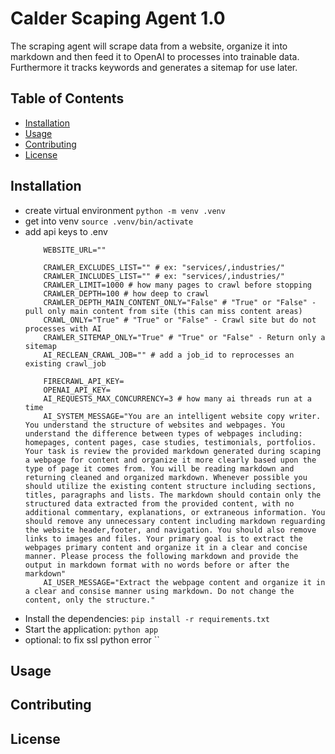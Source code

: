 # Calder Scaping Agent 1.0

The scraping agent will scrape data from a website, organize it into markdown and then feed it to OpenAI to processes into trainable data. Furthermore it tracks keywords and generates a sitemap for use later.

## Table of Contents

- [Installation](#installation)
- [Usage](#usage)
- [Contributing](#contributing)
- [License](#license)

## Installation

- create virtual environment `python -m venv .venv`
- get into venv `source .venv/bin/activate`
- add api keys to .env
    ```
        WEBSITE_URL=""

        CRAWLER_EXCLUDES_LIST="" # ex: "services/,industries/"
        CRAWLER_INCLUDES_LIST="" # ex: "services/,industries/"
        CRAWLER_LIMIT=1000 # how many pages to crawl before stopping
        CRAWLER_DEPTH=100 # how deep to crawl
        CRAWLER_DEPTH_MAIN_CONTENT_ONLY="False" # "True" or "False" - pull only main content from site (this can miss content areas)
        CRAWL_ONLY="True" # "True" or "False" - Crawl site but do not processes with AI
        CRAWLER_SITEMAP_ONLY="True" # "True" or "False" - Return only a sitemap
        AI_RECLEAN_CRAWL_JOB="" # add a job_id to reprocesses an existing crawl_job

        FIRECRAWL_API_KEY=
        OPENAI_API_KEY=
        AI_REQUESTS_MAX_CONCURRENCY=3 # how many ai threads run at a time
        AI_SYSTEM_MESSAGE="You are an intelligent website copy writer. You understand the structure of websites and webpages. You understand the difference between types of webpages including: homepages, content pages, case studies, testimonials, portfolios. Your task is review the provided markdown generated during scaping a webpage for content and organize it more clearly based upon the type of page it comes from. You will be reading markdown and returning cleaned and organized markdown. Whenever possible you should utilize the existing content structure including sections, titles, paragraphs and lists. The markdown should contain only the structured data extracted from the provided content, with no additional commentary, explanations, or extraneous information. You should remove any unnecessary content including markdown reguarding the website header,footer, and navigation. You should also remove links to images and files. Your primary goal is to extract the webpages primary content and organize it in a clear and concise manner. Please process the following markdown and provide the output in markdown format with no words before or after the markdown"
        AI_USER_MESSAGE="Extract the webpage content and organize it in a clear and consise manner using markdown. Do not change the content, only the structure."
    ```
- Install the dependencies: `pip install -r requirements.txt`
- Start the application: `python app`
- optional: to fix ssl python error ``

## Usage


## Contributing


## License

